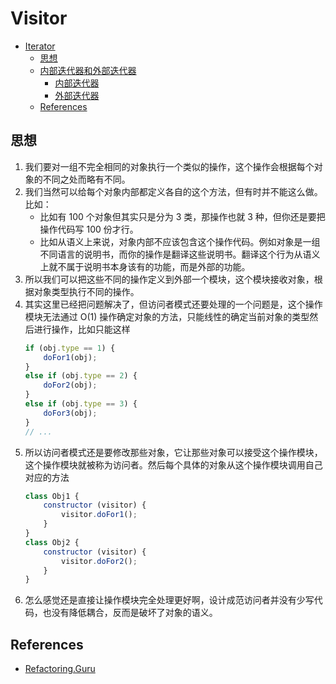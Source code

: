 # Visitor


<!-- TOC -->

- [Iterator](#iterator)
    - [思想](#思想)
    - [内部迭代器和外部迭代器](#内部迭代器和外部迭代器)
        - [内部迭代器](#内部迭代器)
        - [外部迭代器](#外部迭代器)
    - [References](#references)

<!-- /TOC -->


## 思想
1. 我们要对一组不完全相同的对象执行一个类似的操作，这个操作会根据每个对象的不同之处而略有不同。
2. 我们当然可以给每个对象内部都定义各自的这个方法，但有时并不能这么做。比如：
    * 比如有 100 个对象但其实只是分为 3 类，那操作也就 3 种，但你还是要把操作代码写 100 份才行。
    * 比如从语义上来说，对象内部不应该包含这个操作代码。例如对象是一组不同语言的说明书，而你的操作是翻译这些说明书。翻译这个行为从语义上就不属于说明书本身该有的功能，而是外部的功能。
3. 所以我们可以把这些不同的操作定义到外部一个模块，这个模块接收对象，根据对象类型执行不同的操作。
4. 其实这里已经把问题解决了，但访问者模式还要处理的一个问题是，这个操作模块无法通过 O(1) 操作确定对象的方法，只能线性的确定当前对象的类型然后进行操作，比如只能这样
    ```js
    if (obj.type == 1) {
        doFor1(obj);
    }
    else if (obj.type == 2) {
        doFor2(obj);
    }
    else if (obj.type == 3) {
        doFor3(obj);
    }
    // ...
    ```
5. 所以访问者模式还是要修改那些对象，它让那些对象可以接受这个操作模块，这个操作模块就被称为访问者。然后每个具体的对象从这个操作模块调用自己对应的方法
    ```js
    class Obj1 {
        constructor (visitor) {
            visitor.doFor1();
        }
    }
    class Obj2 {
        constructor (visitor) {
            visitor.doFor2();
        }
    }
    ```
6. 怎么感觉还是直接让操作模块完全处理更好啊，设计成范访问者并没有少写代码，也没有降低耦合，反而是破坏了对象的语义。


## References
* [Refactoring.Guru](https://refactoring.guru/design-patterns/visitor)